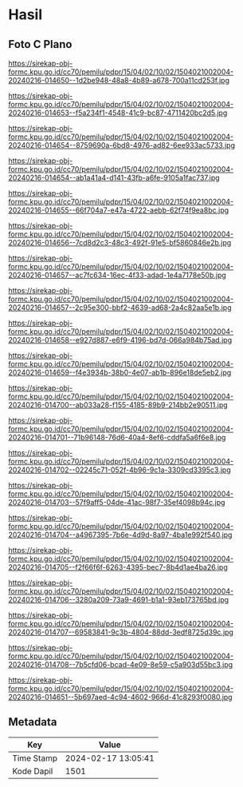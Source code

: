# Hasil

## Foto C Plano

https://sirekap-obj-formc.kpu.go.id/cc70/pemilu/pdpr/15/04/02/10/02/1504021002004-20240216-014650--1d2be948-48a8-4b89-a678-700a11cd253f.jpg

https://sirekap-obj-formc.kpu.go.id/cc70/pemilu/pdpr/15/04/02/10/02/1504021002004-20240216-014653--f5a234f1-4548-41c9-bc87-4711420bc2d5.jpg

https://sirekap-obj-formc.kpu.go.id/cc70/pemilu/pdpr/15/04/02/10/02/1504021002004-20240216-014654--8759690a-6bd8-4976-ad82-6ee933ac5733.jpg

https://sirekap-obj-formc.kpu.go.id/cc70/pemilu/pdpr/15/04/02/10/02/1504021002004-20240216-014654--ab1a41a4-d141-43fb-a6fe-9105a1fac737.jpg

https://sirekap-obj-formc.kpu.go.id/cc70/pemilu/pdpr/15/04/02/10/02/1504021002004-20240216-014655--66f704a7-e47a-4722-aebb-62f74f9ea8bc.jpg

https://sirekap-obj-formc.kpu.go.id/cc70/pemilu/pdpr/15/04/02/10/02/1504021002004-20240216-014656--7cd8d2c3-48c3-492f-91e5-bf5860846e2b.jpg

https://sirekap-obj-formc.kpu.go.id/cc70/pemilu/pdpr/15/04/02/10/02/1504021002004-20240216-014657--ac7fc634-16ec-4f33-adad-1e4a7178e50b.jpg

https://sirekap-obj-formc.kpu.go.id/cc70/pemilu/pdpr/15/04/02/10/02/1504021002004-20240216-014657--2c95e300-bbf2-4639-ad68-2a4c82aa5e1b.jpg

https://sirekap-obj-formc.kpu.go.id/cc70/pemilu/pdpr/15/04/02/10/02/1504021002004-20240216-014658--e927d887-e6f9-4196-bd7d-066a984b75ad.jpg

https://sirekap-obj-formc.kpu.go.id/cc70/pemilu/pdpr/15/04/02/10/02/1504021002004-20240216-014659--f4e3934b-38b0-4e07-ab1b-896e18de5eb2.jpg

https://sirekap-obj-formc.kpu.go.id/cc70/pemilu/pdpr/15/04/02/10/02/1504021002004-20240216-014700--ab033a28-f155-4185-89b9-214bb2e90511.jpg

https://sirekap-obj-formc.kpu.go.id/cc70/pemilu/pdpr/15/04/02/10/02/1504021002004-20240216-014701--71b96148-76d6-40a4-8ef6-cddfa5a6f6e8.jpg

https://sirekap-obj-formc.kpu.go.id/cc70/pemilu/pdpr/15/04/02/10/02/1504021002004-20240216-014702--02245c71-052f-4b96-9c1a-3309cd3395c3.jpg

https://sirekap-obj-formc.kpu.go.id/cc70/pemilu/pdpr/15/04/02/10/02/1504021002004-20240216-014703--57f9aff5-04de-41ac-98f7-35ef4098b94c.jpg

https://sirekap-obj-formc.kpu.go.id/cc70/pemilu/pdpr/15/04/02/10/02/1504021002004-20240216-014704--a4967395-7b6e-4d9d-8a97-4ba1e992f540.jpg

https://sirekap-obj-formc.kpu.go.id/cc70/pemilu/pdpr/15/04/02/10/02/1504021002004-20240216-014705--f2f66f6f-6263-4395-bec7-8b4d1ae4ba26.jpg

https://sirekap-obj-formc.kpu.go.id/cc70/pemilu/pdpr/15/04/02/10/02/1504021002004-20240216-014706--3280a209-73a9-4691-b1a1-93eb173765bd.jpg

https://sirekap-obj-formc.kpu.go.id/cc70/pemilu/pdpr/15/04/02/10/02/1504021002004-20240216-014707--69583841-9c3b-4804-88dd-3edf8725d39c.jpg

https://sirekap-obj-formc.kpu.go.id/cc70/pemilu/pdpr/15/04/02/10/02/1504021002004-20240216-014708--7b5cfd06-bcad-4e09-8e59-c5a903d55bc3.jpg

https://sirekap-obj-formc.kpu.go.id/cc70/pemilu/pdpr/15/04/02/10/02/1504021002004-20240216-014651--5b697aed-4c94-4602-966d-41c8293f0080.jpg


## Metadata

| Key        | Value               |
| ---------- | ------------------- |
| Time Stamp | 2024-02-17 13:05:41 |
| Kode Dapil | 1501                |



